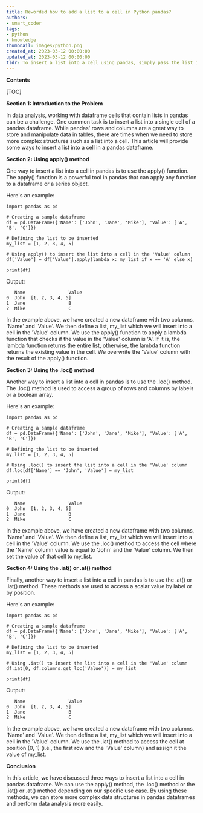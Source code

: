 ```yaml
---
title: Reworded how to add a list to a cell in Python pandas?
authors:
- smart_coder
tags:
- python
- knowledge
thumbnail: images/python.png
created_at: 2023-03-12 00:00:00
updated_at: 2023-03-12 00:00:00
tldr: To insert a list into a cell using pandas, simply pass the list into square brackets when assigning a value to the cell.
---
```


**Contents**

[TOC]

**Section 1: Introduction to the Problem**

In data analysis, working with dataframe cells that contain lists in pandas can be a challenge. One common task is to insert a list into a single cell of a pandas dataframe. While pandas' rows and columns are a great way to store and manipulate data in tables, there are times when we need to store more complex structures such as a list into a cell. This article will provide some ways to insert a list into a cell in a pandas dataframe.


**Section 2: Using apply() method**

One way to insert a list into a cell in pandas is to use the apply() function. The apply() function is a powerful tool in pandas that can apply any function to a dataframe or a series object. 

Here's an example:

```
import pandas as pd

# Creating a sample dataframe 
df = pd.DataFrame({'Name': ['John', 'Jane', 'Mike'], 'Value': ['A', 'B', 'C']})

# Defining the list to be inserted
my_list = [1, 2, 3, 4, 5]

# Using apply() to insert the list into a cell in the 'Value' column
df['Value'] = df['Value'].apply(lambda x: my_list if x == 'A' else x)

print(df)
```

Output:
```
   Name                Value
0  John  [1, 2, 3, 4, 5]
1  Jane                B
2  Mike                C
```

In the example above, we have created a new dataframe with two columns, 'Name' and 'Value'. We then define a list, my_list which we will insert into a cell in the 'Value' column. We use the apply() function to apply a lambda function that checks if the value in the 'Value' column is 'A'. If it is, the lambda function returns the entire list, otherwise, the lambda function returns the existing value in the cell. We overwrite the 'Value' column with the result of the apply() function.


**Section 3: Using the .loc() method**

Another way to insert a list into a cell in pandas is to use the .loc() method. The .loc() method is used to access a group of rows and columns by labels or a boolean array.

Here's an example:

```
import pandas as pd

# Creating a sample dataframe 
df = pd.DataFrame({'Name': ['John', 'Jane', 'Mike'], 'Value': ['A', 'B', 'C']})

# Defining the list to be inserted
my_list = [1, 2, 3, 4, 5]

# Using .loc() to insert the list into a cell in the 'Value' column
df.loc[df['Name'] == 'John', 'Value'] = my_list

print(df)
```

Output:
```
   Name                Value
0  John  [1, 2, 3, 4, 5]
1  Jane                B
2  Mike                C
```

In the example above, we have created a new dataframe with two columns, 'Name' and 'Value'. We then define a list, my_list which we will insert into a cell in the 'Value' column. We use the .loc() method to access the cell where the 'Name' column value is equal to 'John' and the 'Value' column. We then set the value of that cell to my_list.


**Section 4: Using the .iat() or .at() method**

Finally, another way to insert a list into a cell in pandas is to use the .at() or .iat() method. These methods are used to access a scalar value by label or by position.

Here's an example:

```
import pandas as pd

# Creating a sample dataframe 
df = pd.DataFrame({'Name': ['John', 'Jane', 'Mike'], 'Value': ['A', 'B', 'C']})

# Defining the list to be inserted
my_list = [1, 2, 3, 4, 5]

# Using .iat() to insert the list into a cell in the 'Value' column
df.iat[0, df.columns.get_loc('Value')] = my_list

print(df)
```

Output:
```
   Name                Value
0  John  [1, 2, 3, 4, 5]
1  Jane                B
2  Mike                C
```

In the example above, we have created a new dataframe with two columns, 'Name' and 'Value'. We then define a list, my_list which we will insert into a cell in the 'Value' column. We use the .iat() method to access the cell at position (0, 1) (i.e., the first row and the 'Value' column) and assign it the value of my_list.


**Conclusion**

In this article, we have discussed three ways to insert a list into a cell in pandas dataframe. We can use the apply() method, the .loc() method or the .iat() or .at() method depending on our specific use case. By using these methods, we can store more complex data structures in pandas dataframes and perform data analysis more easily.
